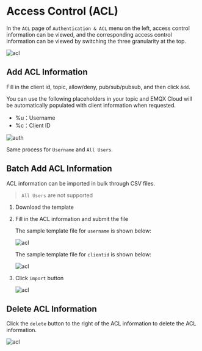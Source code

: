 # Access Control (ACL)


In the `ACL` page of `Authentication & ACL` menu on the left, access control information can be viewed, and the corresponding access control information can be viewed by switching the three granularity at the top.

![acl](./_assets/acl.png)

## Add ACL Information

Fill in the client id, topic, allow/deny, pub/sub/pubsub, and then click `Add`.

You can use the following placeholders in your topic and EMQX Cloud will be automatically populated with client information when requested.

- %u：Username
- %c：Client ID
  
![auth](./_assets/add_acl.png)

Same process for `Username` and `All Users`.

## Batch Add ACL Information

ACL information can be imported in bulk through CSV files.

> `All Users` are not supported

1. Download the template

2. Fill in the ACL information and submit the file

   The sample template file for `username` is shown below:

   ![acl](./_assets/username.png)

   The sample template file for `clientid` is shown below:

   ![acl](./_assets/clientid.png)

3. Click `import` button

   ![acl](./_assets/import_auth.png)

## Delete ACL Information

Click the `delete` button to the right of the ACL information to delete the ACL information.

![acl](./_assets/delete_auth.png)
